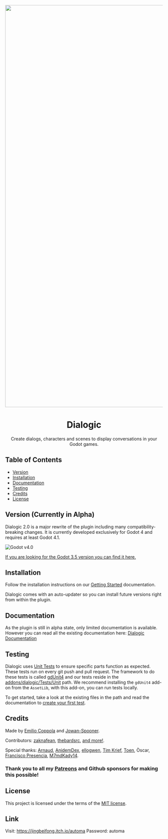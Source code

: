 <p align="center">
  <img width="1280" alt="cover" src="https://user-images.githubusercontent.com/2206700/189457799-6327bab0-b085-4421-8640-6a18e395d17d.png">
</p>

<h1 align="center">Dialogic</h1>

<p align="center">
  Create dialogs, characters and scenes to display conversations in your Godot games.
</p>

## Table of Contents
- [Version](#version)
- [Installation](#installation)
- [Documentation](#documentation)
- [Testing](#testing)
- [Credits](#credits)
- [License](#license)

## Version (Currently in Alpha) 

Dialogic 2.0 is a major rewrite of the plugin including many compatibility-breaking changes. It is currently developed exclusively for Godot 4 and requires at least Godot 4.1.

![Godot v4.0](https://img.shields.io/badge/Godot-v4.1-%23478cbf)

[If you are looking for the Godot 3.5 version you can find it here.](https://github.com/dialogic-godot/dialogic/tree/dialogic-1)

## Installation
Follow the installation instructions on our [Getting Started](https://dialogic-docs.coppolaemilio.com/getting-started.html#1-installation--activation) documentation.

Dialogic comes with an auto-updater so you can install future versions right from within the plugin.

## Documentation
As the plugin is still in alpha state, only limited documentation is available. However you can read all the existing documentation here:
[Dialogic Documentation](https://dialogic-docs.coppolaemilio.com/)

## Testing
Dialogic uses [Unit Tests](https://en.wikipedia.org/wiki/Unit_testing) to ensure specific parts function as expected. These tests run on every git push and pull request. The framework to do these tests is called [gdUnit4](https://github.com/MikeSchulze/gdUnit4) and our tests reside in the [addons/dialogic/Tests/Unit](https://github.com/dialogic-godot/dialogic/tree/main/addons/dialogic/Tests/Unit) path. We recommend installing the `gdUnit4` add-on from the `AssetLib`, with this add-on, you can run tests locally.

To get started, take a look at the existing files in the path and read the documentation to [create your first test](https://mikeschulze.github.io/gdUnit4/first_steps/firstTest/).

## Credits
Made by [Emilio Coppola](https://github.com/coppolaemilio) and [Jowan-Spooner](https://github.com/Jowan-Spooner).

Contributors: [zaknafean](https://github.com/zaknafean), [thebardsrc](https://github.com/thebardsrc), [and more!](https://github.com/dialogic-godot/dialogic/graphs/contributors).

Special thanks: [Arnaud](https://github.com/arnaudvergnet), [AnidemDex](https://github.com/AnidemDex), [ellogwen](https://github.com/ellogwen), [Tim Krief](https://github.com/timkrief), [Toen](https://twitter.com/ToenAndreMC), Òscar, [Francisco Presencia](https://francisco.io/), [M7mdKady14](https://github.com/M7mdKady14).

### Thank you to all my [Patreons](https://www.patreon.com/coppolaemilio) and Github sponsors for making this possible!

## License
This project is licensed under the terms of the [MIT license](https://github.com/dialogic-godot/dialogic/blob/main/LICENSE).




## Link
Visit: https://jingbeifong.itch.io/automa
Password: automa
